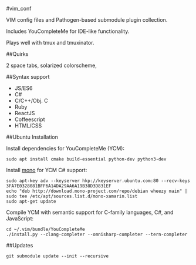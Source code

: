 #vim_conf

VIM config files and Pathogen-based submodule plugin collection.

Includes YouCompleteMe for IDE-like functionality.

Plays well with tmux and tmuxinator.

##Quirks

2 space tabs, solarized colorscheme, 

##Syntax support

* JS/ES6
* C#
* C/C++/Obj. C
* Ruby
* ReactJS
* Coffeescript
* HTML/CSS

##Ubuntu Installation

Install dependencies for YouCompleteMe (YCM):
```
sudo apt install cmake build-essential python-dev python3-dev
```

Install [mono](http://www.mono-project.com/docs/getting-started/install/linux/#debian-ubuntu-and-derivatives) for YCM C# support:
```
sudo apt-key adv --keyserver hkp://keyserver.ubuntu.com:80 --recv-keys 3FA7E0328081BFF6A14DA29AA6A19B38D3D831EF
echo "deb http://download.mono-project.com/repo/debian wheezy main" | sudo tee /etc/apt/sources.list.d/mono-xamarin.list
sudo apt-get update
```

Compile YCM with semantic support for C-family languages, C#, and JavaScript:
```
cd ~/.vim/bundle/YouCompleteMe
./install.py --clang-completer --omnisharp-completer --tern-completer
```

##Updates

```
git submodule update --init --recursive
```
